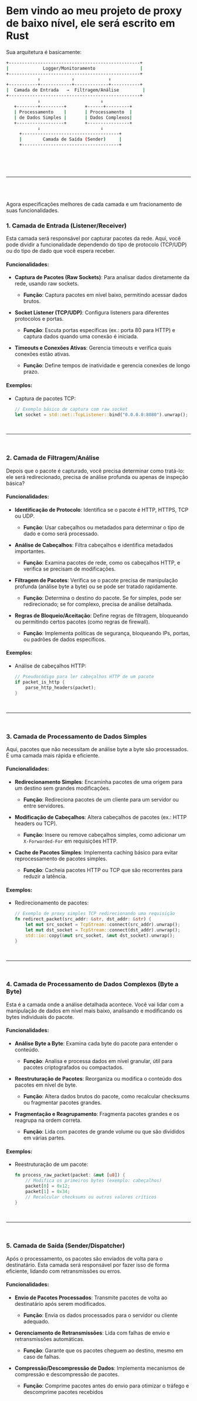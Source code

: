 <h1>Bem vindo ao meu projeto de proxy de baixo nível, ele será escrito em Rust</h1>

Sua arquitetura é basicamente:

``` bash
+--------------------------------------------------+
|             Logger/Monitoramento                 |
+--------------------------------------------------+
            ↑            ↑             ↑
+-----------+------------+-------------+-----------+
|  Camada de Entrada   →  Filtragem/Análise         |
+--------------------------------------------------+
            ↓                       ↓
   +--------+---------+       +------+---------+
   | Processamento    |       | Processamento  |
   | de Dados Simples |       | Dados Complexos|
   +------------------+       +----------------+
            ↓                       ↓
     +-------------------------------------+
     |        Camada de Saída (Sender)     |
     +-------------------------------------+
```
<br><br><br><hr><br><br><br>
Agora especificações melhores de cada camada e um fracionamento de suas funcionalidades.

### 1. **Camada de Entrada (Listener/Receiver)**
Esta camada será responsável por capturar pacotes da rede. Aqui, você pode dividir a funcionalidade dependendo do tipo de protocolo (TCP/UDP) ou do tipo de dado que você espera receber.

#### Funcionalidades:
- **Captura de Pacotes (Raw Sockets)**: Para analisar dados diretamente da rede, usando raw sockets.
  - **Função**: Captura pacotes em nível baixo, permitindo acessar dados brutos.
  
- **Socket Listener (TCP/UDP)**: Configura listeners para diferentes protocolos e portas.
  - **Função**: Escuta portas específicas (ex.: porta 80 para HTTP) e captura dados quando uma conexão é iniciada.

- **Timeouts e Conexões Ativas**: Gerencia timeouts e verifica quais conexões estão ativas.
  - **Função**: Define tempos de inatividade e gerencia conexões de longo prazo.

#### Exemplos:
- Captura de pacotes TCP:
  ```rust
  // Exemplo básico de captura com raw socket
  let socket = std::net::TcpListener::bind("0.0.0.0:8080").unwrap();
  ```

<br><hr><br>

### 2. **Camada de Filtragem/Análise**
Depois que o pacote é capturado, você precisa determinar como tratá-lo: ele será redirecionado, precisa de análise profunda ou apenas de inspeção básica?

#### Funcionalidades:
- **Identificação de Protocolo**: Identifica se o pacote é HTTP, HTTPS, TCP ou UDP.
  - **Função**: Usar cabeçalhos ou metadados para determinar o tipo de dado e como será processado.

- **Análise de Cabeçalhos**: Filtra cabeçalhos e identifica metadados importantes.
  - **Função**: Examina pacotes de rede, como os cabeçalhos HTTP, e verifica se precisam de modificações.
  
- **Filtragem de Pacotes**: Verifica se o pacote precisa de manipulação profunda (análise byte a byte) ou se pode ser tratado rapidamente.
  - **Função**: Determina o destino do pacote. Se for simples, pode ser redirecionado; se for complexo, precisa de análise detalhada.

- **Regras de Bloqueio/Aceitação**: Define regras de filtragem, bloqueando ou permitindo certos pacotes (como regras de firewall).
  - **Função**: Implementa políticas de segurança, bloqueando IPs, portas, ou padrões de dados específicos.

#### Exemplos:
- Análise de cabeçalhos HTTP:
  ```rust
  // Pseudocódigo para ler cabeçalhos HTTP de um pacote
  if packet_is_http {
      parse_http_headers(packet);
  }
  ```

<br><hr><br>

### 3. **Camada de Processamento de Dados Simples**
Aqui, pacotes que não necessitam de análise byte a byte são processados. É uma camada mais rápida e eficiente.

#### Funcionalidades:
- **Redirecionamento Simples**: Encaminha pacotes de uma origem para um destino sem grandes modificações.
  - **Função**: Redireciona pacotes de um cliente para um servidor ou entre servidores.

- **Modificação de Cabeçalhos**: Altera cabeçalhos de pacotes (ex.: HTTP headers ou TCP).
  - **Função**: Insere ou remove cabeçalhos simples, como adicionar um `X-Forwarded-For` em requisições HTTP.

- **Cache de Pacotes Simples**: Implementa caching básico para evitar reprocessamento de pacotes simples.
  - **Função**: Cacheia pacotes HTTP ou TCP que são recorrentes para reduzir a latência.

#### Exemplos:
- Redirecionamento de pacotes:
  ```rust
  // Exemplo de proxy simples TCP redirecionando uma requisição
  fn redirect_packet(src_addr: &str, dst_addr: &str) {
      let mut src_socket = TcpStream::connect(src_addr).unwrap();
      let mut dst_socket = TcpStream::connect(dst_addr).unwrap();
      std::io::copy(&mut src_socket, &mut dst_socket).unwrap();
  }
  ```

<br><hr><br>

### 4. **Camada de Processamento de Dados Complexos (Byte a Byte)**
Esta é a camada onde a análise detalhada acontece. Você vai lidar com a manipulação de dados em nível mais baixo, analisando e modificando os bytes individuais do pacote.

#### Funcionalidades:
- **Análise Byte a Byte**: Examina cada byte do pacote para entender o conteúdo.
  - **Função**: Analisa e processa dados em nível granular, útil para pacotes criptografados ou compactados.

- **Reestruturação de Pacotes**: Reorganiza ou modifica o conteúdo dos pacotes em nível de byte.
  - **Função**: Altera dados brutos do pacote, como recalcular checksums ou fragmentar pacotes grandes.

- **Fragmentação e Reagrupamento**: Fragmenta pacotes grandes e os reagrupa na ordem correta.
  - **Função**: Lida com pacotes de grande volume ou que são divididos em várias partes.

#### Exemplos:
- Reestruturação de um pacote:
  ```rust
  fn process_raw_packet(packet: &mut [u8]) {
      // Modifica os primeiros bytes (exemplo: cabeçalhos)
      packet[0] = 0x12;
      packet[1] = 0x34;
      // Recalcular checksums ou outros valores críticos
  }
  ```

<br><hr><br>

### 5. **Camada de Saída (Sender/Dispatcher)**
Após o processamento, os pacotes são enviados de volta para o destinatário. Esta camada será responsável por fazer isso de forma eficiente, lidando com retransmissões ou erros.

#### Funcionalidades:
- **Envio de Pacotes Processados**: Transmite pacotes de volta ao destinatário após serem modificados.
  - **Função**: Envia os dados processados para o servidor ou cliente adequado.

- **Gerenciamento de Retransmissões**: Lida com falhas de envio e retransmissões automáticas.
  - **Função**: Garante que os pacotes cheguem ao destino, mesmo em caso de falhas.

- **Compressão/Descompressão de Dados**: Implementa mecanismos de compressão e descompressão de pacotes.
  - **Função**: Comprime pacotes antes do envio para otimizar o tráfego e descomprime pacotes recebidos

<br><br><br><br><br><br><br>

<h1>Check-point</h1>
<p>(Daqui para baixo as coisas estão um pouco incertas.)</p>

<br><br><br><br><br><br><br>

```plaintext
proxy_project/
│
├── Cargo.toml
│
├── db/                                   # Banco de dados.
│   ├── dns.db                            # DNS em SQL.
│   └── package.rdb                       # Dados de uso, armazenados em Redis.
│
└── src/
    ├── main.rs                           # Arquivo principal que inicializa o proxy.
    │
    ├── listener/                         # Diretório para a camada de entrada.
    │   ├── raw_sockets/                  # Módulo de captura de pacotes brutos.
    │   │   ├── mod.rs                    # Ponto de entrada para o módulo de raw sockets.
    │   │   ├── tcp.rs                    # Captura de pacotes TCP.
    │   │   ├── udp.rs                    # Captura de pacotes UDP.
    │   │   └── icmp.rs                   # Captura de pacotes ICMP.
    │   │
    │   ├── socket_listener/              # Módulo de listeners de sockets.
    │   │   ├── mod.rs                    # Ponto de entrada para o módulo de listeners.
    │   │   ├── tcp_listener.rs           # Listener para conexões TCP.
    │   │   └── udp_listener.rs           # Listener para conexões UDP.
    │   │
    │   ├── connection_management/        # Módulo de gerenciamento de conexões.
    │   │   ├── mod.rs                    # Ponto de entrada para o gerenciamento de conexões.
    │   │   ├── timeout.rs                # Implementação de timeouts para conexões.
    │   │   └── connection_manager.rs     # Gerenciamento do ciclo de vida das conexões.
    │   │
    │   ├── packet_logging/               # Módulo de logging de pacotes.
    │   │   ├── mod.rs                    # Ponto de entrada para o módulo de logging.
    │   │   └── packet_logger.rs          # Funções para log de pacotes.
    │   │
    │   ├── mtrics/                       # Módulo de métricas.
    │   │   ├── mod.rs                    # Ponto de entrada para o módulo de métricas.
    │   │   └── traffic_metrics.rs        # Funções para calculo de métricas.
    │   │
    │   └── data/                         # Módulo de conexão com o banco de dados.
    │       ├── mod.rs                    # Ponto de entrada para o módulo de dados.
    │       │.
    │       ├── dns/                      # Módulo de conexão com a DNS em SQL
    │       │   ├── mod.rs                # Ponto de entrada para o módulo da DNS.
    │       │   └── sql.rs                # Funções de acesso a DNS.
    │       │
    │       └── redis                     # Módulo de conexão com o banco de dados dos pacotes
    │           ├── mod.rs                # Ponto de entrada para o módulo do banco de dados.
    │           └── redis.rs              # Funções de acesso ao banco de dados.
    │
    └── lib.rs                            # Biblioteca geral do projeto.
```

## **Atualmente trabalhando em:**

- API para identificação dos dominios dos IPs.

- DNS particular para armazenamento dos dominios e IPs.

- Banco de dados em Redis com informações de todos os pacotes.

- Implementação dos módulos redundantes até agora.

## **Proxymos passos:**

- Proteger o proxy com uma senha.

- Criar um reconhecimento de padrões binários, bloqueando malwares e usando códigos menores para representar padrões maiores, semelhante a compressão zip.

<br><br><hr></hr></br></br>

Resultado por enquanto:

```bash

=== Pacote TCP ===
Endereço IP de Origem: 00.000.00.000
Endereço IP de Destino: 11.1.11.111
Porta de Origem: 432
Porta de Destino: 34562
Número de Sequência: 3154729458
Número de Reconhecimento: 1794639226
Tamanho da Janela: 82
Tamanho do Payload: 32 bytes
=== Pacote UDP ===
Endereço IP de Origem: 2.2.2.2
Endereço IP de Destino: 333.333.333.333
Porta de Origem: 58
Porta de Destino: 67
Tamanho do Payload: 308 bytes


```

(exceto o tamanho dos pacotes, todos os números são ilustrativos)
